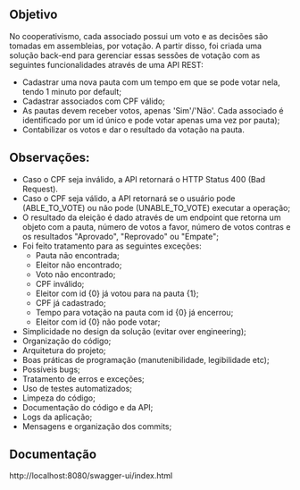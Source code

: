 ## Objetivo
No cooperativismo, cada associado possui um voto e as decisões são tomadas em assembleias, por votação. A partir disso, foi criada uma solução back-end para gerenciar essas sessões de votação com as seguintes funcionalidades através de uma API REST:
- Cadastrar uma nova pauta com um tempo em que se pode votar nela, tendo 1  minuto por default;
- Cadastrar associados com CPF válido;
- As pautas devem receber votos, apenas 'Sim'/'Não'. Cada associado é identificado por um id único e pode votar apenas uma vez por pauta);
- Contabilizar os votos e dar o resultado da votação na pauta.

## Observações:
- Caso o CPF seja inválido, a API retornará o HTTP Status 400 (Bad Request). 
- Caso o CPF seja válido, a API retornará se o usuário pode (ABLE_TO_VOTE) ou não pode (UNABLE_TO_VOTE) executar a operação;
- O resultado da eleição é dado através de um endpoint que retorna um objeto com a pauta, número de votos a favor, número de votos contras e os resultados "Aprovado", "Reprovado" ou "Empate";
- Foi feito tratamento para as seguintes exceções:
  - Pauta não encontrada;
  - Eleitor não encontrado;
  - Voto não encontrado;
  - CPF inválido;
  - Eleitor com id {0} já votou para na pauta {1};
  - CPF já cadastrado;
  - Tempo para votação na pauta com id {0} já encerrou;
  - Eleitor com id {0} não pode votar;
- Simplicidade no design da solução (evitar over engineering);
- Organização do código;
- Arquitetura do projeto;
- Boas práticas de programação (manutenibilidade, legibilidade etc);
- Possíveis bugs;
- Tratamento de erros e exceções;
- Uso de testes automatizados;
- Limpeza do código;
- Documentação do código e da API;
- Logs da aplicação;
- Mensagens e organização dos commits;

## Documentação
http://localhost:8080/swagger-ui/index.html


